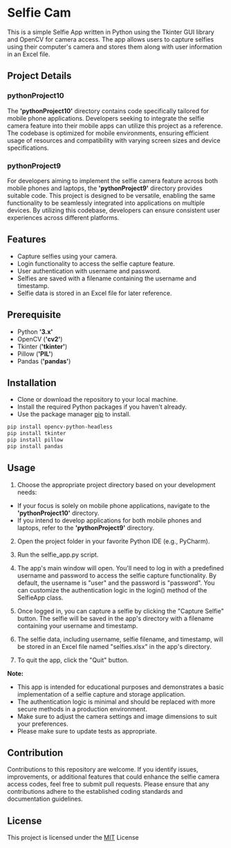 # Selfie Cam

This is a simple Selfie App written in Python using the Tkinter GUI library and OpenCV for camera access. The app allows users to capture selfies using their computer's camera and stores them along with user information in an Excel file.

## Project Details
### pythonProject10
The **'pythonProject10'** directory contains code specifically tailored for mobile phone applications. Developers seeking to integrate the selfie camera feature into their mobile apps can utilize this project as a reference. The codebase is optimized for mobile environments, ensuring efficient usage of resources and compatibility with varying screen sizes and device specifications.

### pythonProject9
For developers aiming to implement the selfie camera feature across both mobile phones and laptops, the **'pythonProject9'** directory provides suitable code. This project is designed to be versatile, enabling the same functionality to be seamlessly integrated into applications on multiple devices. By utilizing this codebase, developers can ensure consistent user experiences across different platforms.

## Features

* Capture selfies using your camera.
* Login functionality to access the selfie capture feature.
* User authentication with username and password.
* Selfies are saved with a filename containing the username and timestamp.
* Selfie data is stored in an Excel file for later reference.

## Prerequisite

* Python **'3.x'**
* OpenCV (**'cv2'**)
* Tkinter (**'tkinter'**)
* Pillow (**'PIL'**)
* Pandas (**'pandas'**)

## Installation

* Clone or download the repository to your local machine.
* Install the required Python packages if you haven't already.
* Use the package manager [pip](https://pip.pypa.io/en/stable/) to install.

```bash
pip install opencv-python-headless
pip install tkinter 
pip install pillow 
pip install pandas
```


## Usage

1. Choose the appropriate project directory based on your development needs:
  * If your focus is solely on mobile phone applications, navigate to the **'pythonProject10'** directory.
  * If you intend to develop applications for both mobile phones and laptops, refer to the **'pythonProject9'** directory.
2. Open the project folder in your favorite Python IDE (e.g., PyCharm).
3. Run the selfie_app.py script.
4. The app's main window will open. You'll need to log in with a predefined username and password to access the selfie capture functionality. By default, the username is "user" and the password is "password". You can customize the authentication logic in the login() method of the SelfieApp class.
5. Once logged in, you can capture a selfie by clicking the "Capture Selfie" button. The selfie will be saved in the app's directory with a filename containing your username and timestamp.
6. The selfie data, including username, selfie filename, and timestamp, will be stored in an Excel file named "selfies.xlsx" in the app's directory.

6. To quit the app, click the "Quit" button.

**Note:**

* This app is intended for educational purposes and demonstrates a basic implementation of a selfie capture and storage application.
* The authentication logic is minimal and should be replaced with more secure methods in a production environment.
* Make sure to adjust the camera settings and image dimensions to suit your preferences.
* Please make sure to update tests as appropriate.

## Contribution

Contributions to this repository are welcome. If you identify issues, improvements, or additional features that could enhance the selfie camera access codes, feel free to submit pull requests. Please ensure that any contributions adhere to the established coding standards and documentation guidelines.

## License
This project is licensed under the [MIT](https://choosealicense.com/licenses/mit/) License
